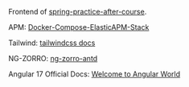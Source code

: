 Frontend of [spring-practice-after-course](https://github.com/a-fly-fly-bird/spring-practice-after-course).

APM: [Docker-Compose-ElasticAPM-Stack](https://github.com/a-fly-fly-bird/Docker-Compose-ElasticAPM-Stack)

Tailwind: [tailwindcss docs](https://www.tailwindcss.cn/docs/installation)

NG-ZORRO: [ng-zorro-antd](https://ng.ant.design/components/overview/zh)

Angular 17 Official Docs: [Welcome to Angular World](https://angular.dev)

